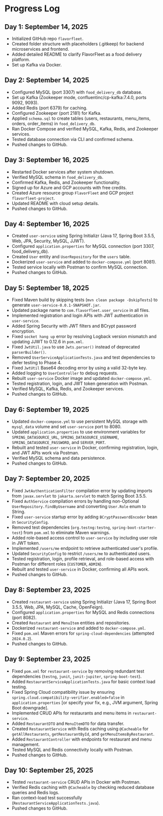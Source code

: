 # Progress Log

## Day 1: September 14, 2025
- Initialized GitHub repo `flavorfleet`.
- Created folder structure with placeholders (.gitkeep) for backend microservices and frontend.
- Added detailed README to clarify FlavorFleet as a food delivery platform.
- Set up Kafka via Docker.

## Day 2: September 14, 2025
- Configured MySQL (port 3307) with `food_delivery_db` database.
- Set up Kafka (Zookeeper mode, confluentinc/cp-kafka:7.4.0, ports 9092, 9093).
- Added Redis (port 6379) for caching.
- Configured Zookeeper (port 2181) for Kafka.
- Applied `schema.sql` to create tables (users, restaurants, menu_items, orders, order_items) in `food_delivery_db`.
- Ran Docker Compose and verified MySQL, Kafka, Redis, and Zookeeper services.
- Tested database connection via CLI and confirmed schema.
- Pushed changes to GitHub.

## Day 3: September 16, 2025
- Restarted Docker services after system shutdown.
- Verified MySQL schema in `food_delivery_db`.
- Confirmed Kafka, Redis, and Zookeeper functionality.
- Signed up for Azure and GCP accounts with free credits.
- Created Azure resource group `FlavorFleet` and GCP project `flavorfleet-project`.
- Updated README with cloud setup details.
- Pushed changes to GitHub.

## Day 4: September 16, 2025
- Created `user-service` using Spring Initializr (Java 17, Spring Boot 3.5.5, Web, JPA, Security, MySQL, JJWT).
- Configured `application.properties` for MySQL connection (port 3307, food_delivery_db).
- Created `User` entity and `UserRepository` for the `users` table.
- Dockerized `user-service` and added to `docker-compose.yml` (port 8081).
- Tested service locally with Postman to confirm MySQL connection.
- Pushed changes to GitHub.

## Day 5: September 18, 2025
- Fixed Maven build by skipping tests (`mvn clean package -DskipTests`) to generate `user-service-0.0.1-SNAPSHOT.jar`.
- Updated package name to `com.flavorfleet.user_service` in all files.
- Implemented registration and login APIs with JWT authentication in `user-service`.
- Added Spring Security with JWT filters and BCrypt password encryption.
- Fixed `socket hang up` error by resolving Logback version mismatch and updating JJWT to 0.12.6 in `pom.xml`.
- Fixed `JwtUtil.java` to use `Jwts.parser()` instead of deprecated `parserBuilder()`.
- Removed `UserServiceApplicationTests.java` and test dependencies to defer testing to Phase 4.
- Fixed `JwtUtil` Base64 decoding error by using a valid 32-byte key.
- Added logging to `UserController` to debug requests.
- Rebuilt `user-service` Docker image and updated `docker-compose.yml`.
- Tested registration, login, and JWT token generation with Postman.
- Verified MySQL, Kafka, Redis, and Zookeeper services.
- Pushed changes to GitHub.

## Day 6: September 19, 2025
- Updated `docker-compose.yml` to use persistent MySQL storage with `mysql_data` volume and set `user-service` port to 8080.
- Updated `application.properties` to use environment variables for `SPRING_DATASOURCE_URL`, `SPRING_DATASOURCE_USERNAME`, `SPRING_DATASOURCE_PASSWORD`, and `SERVER_PORT`.
- Rebuilt and tested `user-service` in Docker, confirming registration, login, and JWT APIs work via Postman.
- Verified MySQL schema and data persistence.
- Pushed changes to GitHub.

## Day 7: September 20, 2025
- Fixed `JwtAuthenticationFilter` compilation error by updating imports from `javax.servlet` to `jakarta.servlet` to match Spring Boot 3.5.5.
- Fixed `AuthService` compilation errors by handling non-Optional `UserRepository.findByUsername` and converting `User.Role` enum to String.
- Fixed `user-service` startup error by adding `BCryptPasswordEncoder` bean in `SecurityConfig`.
- Removed test dependencies (`org.testng:testng`, `spring-boot-starter-test`) from `pom.xml` to eliminate Maven warnings.
- Added role-based access control to `user-service` by including user role in JWT token.
- Implemented `/users/me` endpoint to retrieve authenticated user's profile.
- Updated `SecurityConfig` to restrict `/users/me` to authenticated users.
- Tested registration, login, profile retrieval, and role-based access with Postman for different roles (`CUSTOMER`, `ADMIN`).
- Rebuilt and tested `user-service` in Docker, confirming all APIs work.
- Pushed changes to GitHub.

## Day 8: September 23, 2025
- Created `restaurant-service` using Spring Initializr (Java 17, Spring Boot 3.5.5, Web, JPA, MySQL, Cache, OpenFeign).
- Configured `application.properties` for MySQL and Redis connections (port 8082).
- Created `Restaurant` and `MenuItem` entities and repositories.
- Dockerized `restaurant-service` and added to `docker-compose.yml`.
- Fixed `pom.xml` Maven errors for `spring-cloud-dependencies` (attempted `2024.0.2`).
- Pushed changes to GitHub.

## Day 9: September 23, 2025
- Fixed `pom.xml` for `restaurant-service` by removing redundant test dependencies (`testng`, `junit`, `junit-jupiter`, `spring-boot-test`).
- Added `RestaurantServiceApplicationTests.java` for basic context load testing.
- Fixed Spring Cloud compatibility issue by ensuring `spring.cloud.compatibility-verifier.enabled=false` in `application.properties` [or specify your fix, e.g., JVM argument, Spring Boot downgrade].
- Implemented CRUD APIs for restaurants and menu items in `restaurant-service`.
- Added `RestaurantDTO` and `MenuItemDTO` for data transfer.
- Created `RestaurantService` with Redis caching using `@Cacheable` for `getAllRestaurants`, `getRestaurantById`, and `getMenuItemsByRestaurant`.
- Added `RestaurantController` with endpoints for restaurant and menu management.
- Tested MySQL and Redis connectivity locally with Postman.
- Pushed changes to GitHub.

## Day 10: September 25, 2025
- Tested `restaurant-service` CRUD APIs in Docker with Postman.
- Verified Redis caching with `@Cacheable` by checking reduced database queries and Redis logs.
- Ran context-load test successfully (`RestaurantServiceApplicationTests.java`).
- Pushed changes to GitHub.